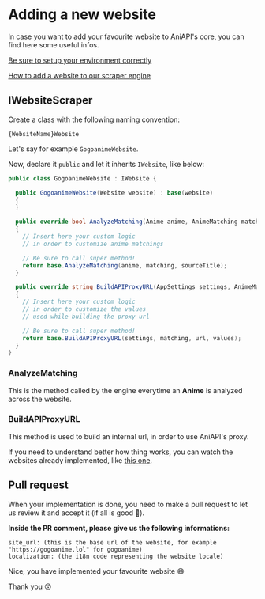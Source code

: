 # Adding a new website

In case you want to add your favourite website to AniAPI's core, you can find here some useful infos.

[Be sure to setup your environment correctly](https://github.com/AniAPI-Team/AniAPI/tree/main/GETTING_STARTED.md)

[How to add a website to our scraper engine](https://github.com/AniAPI-Team/AniAPI/blob/main/ScraperEngine)

## IWebsiteScraper

Create a class with the following naming convention:

`{WebsiteName}Website`

Let's say for example `GogoanimeWebsite`.

Now, declare it `public` and let it inherits `IWebsite`, like below:

```csharp
public class GogoanimeWebsite : IWebsite {

  public GogoanimeWebsite(Website website) : base(website)
  {
  }

  public override bool AnalyzeMatching(Anime anime, AnimeMatching matching, string sourceTitle)
  {
    // Insert here your custom logic
    // in order to customize anime matchings

    // Be sure to call super method!
    return base.AnalyzeMatching(anime, matching, sourceTitle);
  }

  public override string BuildAPIProxyURL(AppSettings settings, AnimeMatching matching, string url, Dictionary<string, string> values = null)
  {
    // Insert here your custom logic
    // in order to customize the values
    // used while building the proxy url

    // Be sure to call super method!
    return base.BuildAPIProxyURL(settings, matching, url, values);
  }
}
```

### AnalyzeMatching

This is the method called by the engine everytime an **Anime** is analyzed across the website.

### BuildAPIProxyURL

This method is used to build an internal url, in order to use AniAPI's proxy.

If you need to understand better how thing works, you can watch the websites already implemented, like [this one](https://github.com/AniAPI-Team/AniAPI/blob/main/SyncService/Models/Websites/GogoanimeWebsite.cs).

## Pull request

When your implementation is done, you need to make a pull request to let us review it and accept it (if all is good 🧐).

**Inside the PR comment, please give us the following informations:**

```
site_url: (this is the base url of the website, for example "https://gogoanime.lol" for gogoanime)
localization: (the i18n code representing the website locale)
```

Nice, you have implemented your favourite website 😄

Thank you 😙

